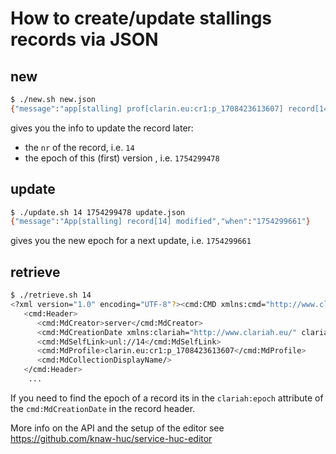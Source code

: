 # How to create/update stallings records via JSON

## new

```sh
$ ./new.sh new.json
{"message":"app[stalling] prof[clarin.eu:cr1:p_1708423613607] record[14] created","nr":14,"when":"1754299478"}
```

gives you the info to update the record later:
- the `nr` of the record, i.e. `14`
- the epoch of this (first) version , i.e. `1754299478`

## update

```sh
$ ./update.sh 14 1754299478 update.json
{"message":"App[stalling] record[14] modified","when":"1754299661"}
```

gives you the new epoch for a next update, i.e. `1754299661`

## retrieve

```sh
$ ./retrieve.sh 14
<?xml version="1.0" encoding="UTF-8"?><cmd:CMD xmlns:cmd="http://www.clarin.eu/cmd/1" xmlns:xsi="http://www.w3.org/2001/XMLSchema-instance" xsi:schemaLocation="http://www.clarin.eu/cmd/1 https://infra.clarin.eu/CMDI/1.x/xsd/cmd-envelop.xsd http://www.clarin.eu/cmd/1/profiles/clarin.eu:cr1:p_1708423613607 http://catalog.clarin.eu/ds/ComponentRegistry/rest/registry/1.2/profiles/clarin.eu:cr1:p_1708423613607/xsd" CMDVersion="1.2">
   <cmd:Header>
      <cmd:MdCreator>server</cmd:MdCreator>
      <cmd:MdCreationDate xmlns:clariah="http://www.clariah.eu/" clariah:epoch="1754299661">2025-08-04</cmd:MdCreationDate>
      <cmd:MdSelfLink>unl://14</cmd:MdSelfLink>
      <cmd:MdProfile>clarin.eu:cr1:p_1708423613607</cmd:MdProfile>
      <cmd:MdCollectionDisplayName/>
   </cmd:Header>
    ...
```

If you need to find the epoch of a record its in the `clariah:epoch` attribute of the `cmd:MdCreationDate` in the record header.

More info on the API and the setup of the editor see https://github.com/knaw-huc/service-huc-editor